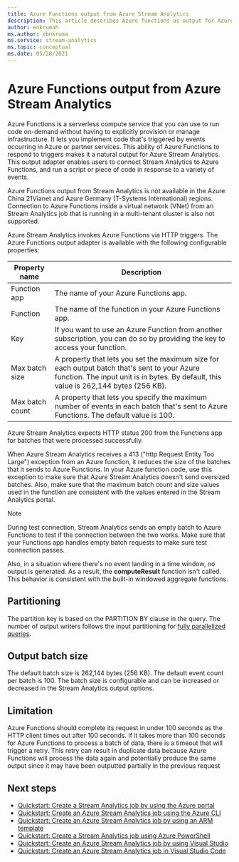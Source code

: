 ```yaml
---
title: Azure Functions output from Azure Stream Analytics
description: This article describes Azure functions as output for Azure Stream Analytics.
author: enkrumah
ms.author: ebnkruma
ms.service: stream-analytics
ms.topic: conceptual
ms.date: 05/28/2021
---
```


# Azure Functions output from Azure Stream Analytics

Azure Functions is a serverless compute service that you can use to run code on-demand without having to explicitly provision or manage infrastructure. It lets you implement code that's triggered by events occurring in Azure or partner services. This ability of Azure Functions to respond to triggers makes it a natural output for Azure Stream Analytics. This output adapter enables users to connect Stream Analytics to Azure Functions, and run a script or piece of code in response to a variety of events.

Azure Functions output from Stream Analytics is not available in the Azure China 21Vianet and Azure Germany (T-Systems International) regions. Connection to Azure Functions inside a virtual network (VNet) from an Stream Analytics job that is running in a multi-tenant cluster is also not supported.

Azure Stream Analytics invokes Azure Functions via HTTP triggers. The Azure Functions output adapter is available with the following configurable properties:

| Property name | Description |
| --- | --- |
| Function app |The name of your Azure Functions app. |
| Function |The name of the function in your Azure Functions app. |
| Key |If you want to use an Azure Function from another subscription, you can do so by providing the key to access your function. |
| Max batch size |A property that lets you set the maximum size for each output batch that's sent to your Azure function. The input unit is in bytes. By default, this value is 262,144 bytes (256 KB). |
| Max batch count  |A property that lets you specify the maximum number of events in each batch that's sent to Azure Functions. The default value is 100. |

Azure Stream Analytics expects HTTP status 200 from the Functions app for batches that were processed successfully.

When Azure Stream Analytics receives a 413 ("http Request Entity Too Large") exception from an Azure function, it reduces the size of the batches that it sends to Azure Functions. In your Azure function code, use this exception to make sure that Azure Stream Analytics doesn't send oversized batches. Also, make sure that the maximum batch count and size values used in the function are consistent with the values entered in the Stream Analytics portal.

> [!NOTE]
> During test connection, Stream Analytics sends an empty batch to Azure Functions to test if the connection between the two works. Make sure that your Functions app handles empty batch requests to make sure test connection passes.

Also, in a situation where there's no event landing in a time window, no output is generated. As a result, the **computeResult** function isn't called. This behavior is consistent with the built-in windowed aggregate functions.

## Partitioning

The partition key is based on the PARTITION BY clause in the query. The number of output writers follows the input partitioning for [fully parallelized queries](stream-analytics-scale-jobs.md).

## Output batch size

The default batch size is 262,144 bytes (256 KB). The default event count per batch is 100. The batch size is configurable and can be increased or decreased in the Stream Analytics output options.

## Limitation

Azure Functions should complete its request in under 100 seconds as the HTTP client times out after 100 seconds. If it takes more than 100 seconds for Azure  Functions to process a batch of data,  there is a timeout that will trigger a retry. This retry can result in duplicate data because Azure Functions will process the data again and potentially produce the same output since it may have been outputted partially in the previous request


## Next steps

* [Quickstart: Create a Stream Analytics job by using the Azure portal](stream-analytics-quick-create-portal.md)
* [Quickstart: Create an Azure Stream Analytics job using the Azure CLI](quick-create-azure-cli.md)
* [Quickstart: Create an Azure Stream Analytics job by using an ARM template](quick-create-azure-resource-manager.md)
* [Quickstart: Create a Stream Analytics job using Azure PowerShell](stream-analytics-quick-create-powershell.md)
* [Quickstart: Create an Azure Stream Analytics job by using Visual Studio](stream-analytics-quick-create-vs.md)
* [Quickstart: Create an Azure Stream Analytics job in Visual Studio Code](quick-create-visual-studio-code.md)
